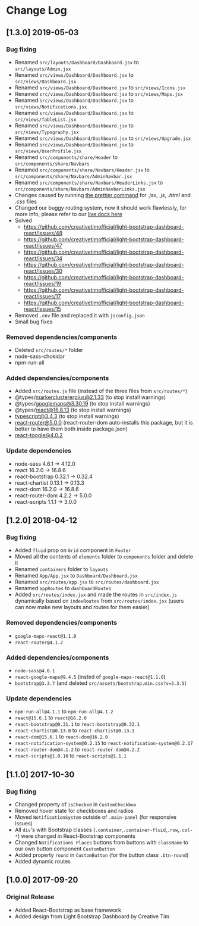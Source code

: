 # Change Log

## [1.3.0] 2019-05-03
### Bug fixing
- Renamed `src/layouts/Dashboard/Dashboard.jsx` to `src/layouts/Admin.jsx`
- Renamed `src/views/Dashboard/Dashboard.jsx` to `src/views/Dashboard.jsx`
- Renamed `src/views/Dashboard/Dashboard.jsx` to `src/views/Icons.jsx`
- Renamed `src/views/Dashboard/Dashboard.jsx` to `src/views/Maps.jsx`
- Renamed `src/views/Dashboard/Dashboard.jsx` to `src/views/Notifications.jsx`
- Renamed `src/views/Dashboard/Dashboard.jsx` to `src/views/TableList.jsx`
- Renamed `src/views/Dashboard/Dashboard.jsx` to `src/views/Typography.jsx`
- Renamed `src/views/Dashboard/Dashboard.jsx` to `src/views/Upgrade.jsx`
- Renamed `src/views/Dashboard/Dashboard.jsx` to `src/views/UserProfile.jsx`
- Renamed `src/components/share/Header` to `src/components/share/Navbars`
- Renamed `src/components/share/Navbars/Header.jsx` to `src/components/share/Navbars/AdminNavbar.jsx`
- Renamed `src/components/share/Navbars/HeaderLinks.jsx` to `src/components/share/Navbars/AdminNavbarLinks.jsx`
- Changes caused by running [the prettier command](https://prettier.io/docs/en/install.html) for *.jsx*, *.js*, *.html* and *.css* files
- Changed our buggy routing system, now it should work flawlessly, for more info, please refer to our [live docs here](https://demos.creative-tim.com/light-bootstrap-dashboard-react/#/documentation/routing-system)
- Solved
  - https://github.com/creativetimofficial/light-bootstrap-dashboard-react/issues/48
  - https://github.com/creativetimofficial/light-bootstrap-dashboard-react/issues/47
  - https://github.com/creativetimofficial/light-bootstrap-dashboard-react/issues/34
  - https://github.com/creativetimofficial/light-bootstrap-dashboard-react/issues/30
  - https://github.com/creativetimofficial/light-bootstrap-dashboard-react/issues/19
  - https://github.com/creativetimofficial/light-bootstrap-dashboard-react/issues/17
  - https://github.com/creativetimofficial/light-bootstrap-dashboard-react/issues/15
- Removed `.env` file and replaced it with `jsconfig.json`
- Small bug fixes
### Removed dependencies/components
- Deleted `src/routes/*` folder
- node-sass-chokidar
- npm-run-all
### Added dependencies/components
- Added `src/routes.js` file (instead of the three files from `src/routes/*`)
- @types/markerclustererplus@2.1.33 (to stop install warnings)
- @types/googlemaps@3.30.19 (to stop install warnings)
- @types/react@16.8.13 (to stop install warnings)
- typescript@3.4.3 (to stop install warnings)
- react-router@5.0.0 (react-router-dom auto-installs this package, but it is better to have them both inside package.json)
- react-toggle@4.0.2
### Update dependencies
- node-sass           4.6.1   →   4.12.0
- react              16.2.0   →   16.8.6
- react-bootstrap    0.32.1   →   0.32.4
- react-chartist     0.13.1   →   0.13.3
- react-dom          16.2.0   →   16.8.6
- react-router-dom    4.2.2   →    5.0.0
- react-scripts       1.1.1   →    3.0.0

## [1.2.0] 2018-04-12
### Bug fixing
- Added `fluid` prop on `Grid` component in `Footer`
- Moved all the contents of `elements` folder to `components` folder and delete it
- Renamed `containers` folder to `layouts`
- Renamed `App/App.jsx` to `Dashboard/Dashboard.jsx`
- Renamed `src/routes/app.jsx` to `src/routes/dashboard.jsx`
- Renamed `appRoutes` to `dashboardRoutes`
- Added `src/routes/index.jsx` and made the routes in `src/index.js` dynamically based on `indexRoutes` from `src/routes/index.jsx` (users can now make new layouts and routes for them easier)
### Removed dependencies/components
- `google-maps-react@1.1.0`
- `react-router@4.1.2`
### Added dependencies/components
- `node-sass@4.6.1`
- `react-google-maps@9.4.5` (insted of `google-maps-react@1.1.0`)
- `bootstrap@3.3.7` (and deleted `src/assets/bootstrap.min.css?v=3.3.5`)
### Update dependencies
- `npm-run-all@4.1.1` to `npm-run-all@4.1.2`
- `react@15.6.1` to `react@16.2.0`
- `react-bootstrap@0.31.1` to `react-bootstrap@0.32.1`
- `react-chartist@0.13.0` to `react-chartist@0.13.1`
- `react-dom@15.6.1` to `react-dom@16.2.0`
- `react-notification-system@0.2.15` to `react-notification-system@0.2.17`
- `react-router-dom@4.1.2` to `react-router-dom@4.2.2`
- `react-scripts@1.0.10` to `react-scripts@1.1.1`

## [1.1.0] 2017-10-30
### Bug fixing
- Changed property of `isChecked` in `CustomCheckbox`
- Removed hover state for checkboxes and radios
- Moved `NotificationSystem` outside of `.main-panel` (for responsive issues)
- All `div`'s with Bootstrap classes (`.container`,`.container-fluid`,`.row`,`.col-*`) were changed in React-Bootstrap components
- Changed `Notifications Places` buttons from buttons with `className` to our own button component `CustomButton`
- Added property `round` in `CustomButton` (for the button class `.btn-round`)
- Added dynamic routes


## [1.0.0] 2017-09-20
### Original Release
- Added React-Bootstrap as base framework
- Added design from Light Bootstrap Dashboard by Creative Tim
